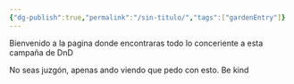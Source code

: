 ```yaml
---
{"dg-publish":true,"permalink":"/sin-titulo/","tags":["gardenEntry"]}
---
```


Bienvenido a la pagina donde encontraras todo lo conceriente a esta campaña de DnD

No seas juzgón, apenas ando viendo que pedo con esto. Be kind
